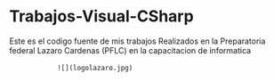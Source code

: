 # Trabajos-Visual-CSharp
Este es el codigo fuente de mis trabajos Realizados en la Preparatoria federal Lazaro Cardenas (PFLC) en la capacitacion de informatica

                ![](logolazaro.jpg)

